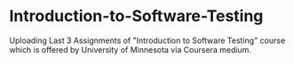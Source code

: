 # Introduction-to-Software-Testing
Uploading Last 3 Assignments of "Introduction to Software Testing" course which is offered by University of Minnesota via Coursera medium.
